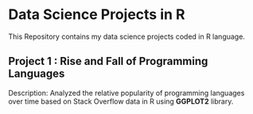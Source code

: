 # Data Science Projects in R
This Repository contains my data science projects coded in R language. 

## Project 1 : Rise and Fall of Programming Languages
Description: Analyzed the relative popularity of programming languages over time based on Stack Overflow data in R using **GGPLOT2** 
library.
